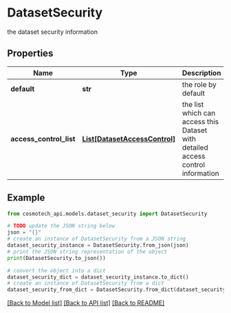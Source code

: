 # DatasetSecurity

the dataset security information

## Properties

Name | Type | Description | Notes
------------ | ------------- | ------------- | -------------
**default** | **str** | the role by default | 
**access_control_list** | [**List[DatasetAccessControl]**](DatasetAccessControl.md) | the list which can access this Dataset with detailed access control information | 

## Example

```python
from cosmotech_api.models.dataset_security import DatasetSecurity

# TODO update the JSON string below
json = "{}"
# create an instance of DatasetSecurity from a JSON string
dataset_security_instance = DatasetSecurity.from_json(json)
# print the JSON string representation of the object
print(DatasetSecurity.to_json())

# convert the object into a dict
dataset_security_dict = dataset_security_instance.to_dict()
# create an instance of DatasetSecurity from a dict
dataset_security_from_dict = DatasetSecurity.from_dict(dataset_security_dict)
```
[[Back to Model list]](../README.md#documentation-for-models) [[Back to API list]](../README.md#documentation-for-api-endpoints) [[Back to README]](../README.md)


